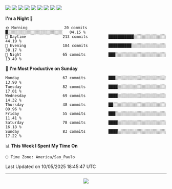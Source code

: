 <p>
  <img src="https://img.shields.io/badge/go-%2300ADD8.svg?style=for-the-badge&logo=go&logoColor=white">
  <img src="https://img.shields.io/badge/typescript-%23007ACC.svg?style=for-the-badge&logo=typescript&logoColor=white">
  <img src="https://img.shields.io/badge/node.js-6DA55F?style=for-the-badge&logo=node.js&logoColor=white">
  <img src="https://img.shields.io/badge/python-3670A0?style=for-the-badge&logo=python&logoColor=ffdd54">
  <img src="https://img.shields.io/badge/Laravel-FF2D20?style=for-the-badge&logo=laravel&logoColor=white">
  <img src="https://img.shields.io/badge/html5-%23E34F26.svg?style=for-the-badge&logo=html5&logoColor=white">
  <img src="https://img.shields.io/badge/css3-%231572B6.svg?style=for-the-badge&logo=css3&logoColor=white">
  <img src="https://img.shields.io/badge/tailwindcss-%2338B2AC.svg?style=for-the-badge&logo=tailwind-css&logoColor=white">
  <img src="https://img.shields.io/badge/AWS-%23FF9900.svg?style=for-the-badge&logo=amazon-aws&logoColor=white">
</p>

<!--START_SECTION:waka-->
**I'm a Night 🦉** 

```text
🌞 Morning                20 commits          █░░░░░░░░░░░░░░░░░░░░░░░░   04.15 % 
🌆 Daytime                213 commits         ███████████░░░░░░░░░░░░░░   44.19 % 
🌃 Evening                184 commits         ██████████░░░░░░░░░░░░░░░   38.17 % 
🌙 Night                  65 commits          ███░░░░░░░░░░░░░░░░░░░░░░   13.49 % 
```
📅 **I'm Most Productive on Sunday** 

```text
Monday                   67 commits          ███░░░░░░░░░░░░░░░░░░░░░░   13.90 % 
Tuesday                  82 commits          ████░░░░░░░░░░░░░░░░░░░░░   17.01 % 
Wednesday                69 commits          ████░░░░░░░░░░░░░░░░░░░░░   14.32 % 
Thursday                 48 commits          ██░░░░░░░░░░░░░░░░░░░░░░░   09.96 % 
Friday                   55 commits          ███░░░░░░░░░░░░░░░░░░░░░░   11.41 % 
Saturday                 78 commits          ████░░░░░░░░░░░░░░░░░░░░░   16.18 % 
Sunday                   83 commits          ████░░░░░░░░░░░░░░░░░░░░░   17.22 % 
```


📊 **This Week I Spent My Time On** 

```text
🕑︎ Time Zone: America/Sao_Paulo
```


 Last Updated on 10/05/2025 18:45:47 UTC
<!--END_SECTION:waka-->

---
<p align="center">
  <img src="https://visitcount.itsvg.in/api?id=OrlatoDev&icon=0&color=12">
</p>
